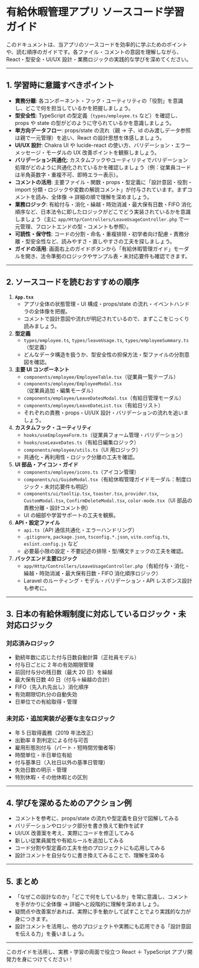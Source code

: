 # 有給休暇管理アプリ ソースコード学習ガイド

このドキュメントは、当アプリのソースコードを効率的に学ぶためのポイントや、読む順序のガイドです。各ファイル・コメントの意図を理解しながら、React・型安全・UI/UX 設計・業務ロジックの実践的な学びを深めてください。

---

## 1. 学習時に意識すべきポイント

- **責務分離**: 各コンポーネント・フック・ユーティリティの「役割」を意識し、どこで何を担当しているかを把握しましょう。
- **型安全性**: TypeScript の型定義（`types/employee.ts` など）を確認し、props や state の型がどのように守られているかを意識しましょう。
- **単方向データフロー**: props/state の流れ（親 → 子、id のみ渡しデータ参照は親で一元管理）を追い、React の設計思想を体感しましょう。
- **UI/UX 設計**: Chakra UI や lucide-react の使い方、バリデーション・エラーメッセージ・モーダルの UX 改善ポイントを観察しましょう。
- **バリデーション共通化**: カスタムフックやユーティリティでバリデーション処理がどのように共通化されているかを確認しましょう（例：従業員コードは半角英数字・重複不可、即時エラー表示）。
- **コメントの活用**: 主要ファイル・関数・props・型定義に「設計意図・役割・import 分類・ロジックや変数の解説コメント」が付与されています。まずコメントを読み、全体像 → 詳細の順で理解を深めましょう。
- **業務ロジック**: 有給付与・消化・繰越・時効消滅・最大保有日数・FIFO 消化順序など、日本法令に即したロジックがどこでどう実装されているかを意識しましょう（主に `app/Http/Controllers/LeaveUsageController.php` で一元管理、フロントエンドの型・コメントも参照）。
- **可読性・保守性**: コードの分割・命名・重複排除・初学者向け配慮・責務分離・型安全性など、読みやすさ・直しやすさの工夫を探しましょう。
- **ガイドの活用**: 画面右上のガイドボタンから「有給休暇管理ガイド」モーダルを開き、法令準拠のロジックやサンプル表・未対応要件も確認できます。

---

## 2. ソースコードを読むおすすめの順序

1. **`App.tsx`**
   - アプリ全体の状態管理・UI 構成・props/state の流れ・イベントハンドラの全体像を把握。
   - コメントで設計意図や流れが明記されているので、まずここをじっくり読みましょう。
2. **型定義**
   - `types/employee.ts`, `types/leaveUsage.ts`, `types/employeeSummary.ts`（型定義）
   - どんなデータ構造を扱うか、型安全性の担保方法・型ファイルの分割意図を確認。
3. **主要 UI コンポーネント**
   - `components/employee/EmployeeTable.tsx`（従業員一覧テーブル）
   - `components/employee/EmployeeModal.tsx`（従業員追加・編集モーダル）
   - `components/employee/LeaveDatesModal.tsx`（有給日管理モーダル）
   - `components/employee/LeaveDateList.tsx`（有給日リスト）
   - それぞれの責務・props・UI/UX 設計・バリデーションの流れを追いましょう。
4. **カスタムフック・ユーティリティ**
   - `hooks/useEmployeeForm.ts`（従業員フォーム管理・バリデーション）
   - `hooks/useLeaveDates.ts`（有給日編集ロジック）
   - `components/employee/utils.ts`（UI 用ロジック）
   - 共通化・再利用性・ロジック分離の工夫を確認。
5. **UI 部品・アイコン・ガイド**
   - `components/employee/icons.ts`（アイコン管理）
   - `components/ui/GuideModal.tsx`（有給休暇管理ガイドモーダル：制度ロジック・未対応要件も明記）
   - `components/ui/tooltip.tsx`, `toaster.tsx`, `provider.tsx`, `CustomModal.tsx`, `ConfirmDeleteModal.tsx`, `color-mode.tsx`（UI 部品の責務分離・設計コメント例）
   - UI の細部や学習サポートの工夫を観察。
6. **API・設定ファイル**
   - `api.ts`（API 通信共通化・エラーハンドリング）
   - `.gitignore`, `package.json`, `tsconfig.*.json`, `vite.config.ts`, `eslint.config.js` など
   - 必要最小限の設定・不要記述の排除・型/構文チェックの工夫を確認。
7. **バックエンド主要ロジック**
   - `app/Http/Controllers/LeaveUsageController.php`（有給付与・消化・繰越・時効消滅・最大保有日数・FIFO 消化順序ロジック）
   - Laravel のルーティング・モデル・バリデーション・API レスポンス設計も参考に。

---

## 3. 日本の有給休暇制度に対応しているロジック・未対応ロジック

### 対応済みロジック

- 勤続年数に応じた付与日数自動計算（正社員モデル）
- 付与日ごとに 2 年の有効期限管理
- 前回付与分の残日数（最大 20 日）を繰越
- 最大保有日数 40 日（付与＋繰越の合計）
- FIFO（先入れ先出し）消化順序
- 有効期限切れ分の自動失効
- 日単位での有給取得・管理

### 未対応・追加実装が必要な主なロジック

- 年 5 日取得義務（2019 年法改正）
- 出勤率 8 割判定による付与可否
- 雇用形態別付与（パート・短時間労働者等）
- 時間単位・半日単位有給
- 付与基準日（入社日以外の基準日管理）
- 失効日数の明示・管理
- 特別休暇・その他休暇との区別

---

## 4. 学びを深めるためのアクション例

- コメントを参考に、props/state の流れや型定義を自分で図解してみる
- バリデーションやロジック部分を書き換えて動作を試す
- UI/UX 改善案を考え、実際にコードを修正してみる
- 新しい従業員属性や有給ルールを追加してみる
- コード分割や型定義の工夫を他のプロジェクトにも応用してみる
- 設計コメントを自分なりに書き換えてみることで、理解を深める

---

## 5. まとめ

- 「なぜこの設計なのか」「どこで何をしているか」を常に意識し、コメントを手がかりに全体像 → 詳細へと段階的に理解を深めましょう。
- 疑問点や改善案があれば、実際に手を動かして試すことでより実践的な力が身につきます。
- 設計コメントを活用し、他のプロジェクトや実務にも応用できる「設計意図を伝える力」を養いましょう。

---

このガイドを活用し、実務・学習の両面で役立つ React ＋ TypeScript アプリ開発力を身につけてください！
